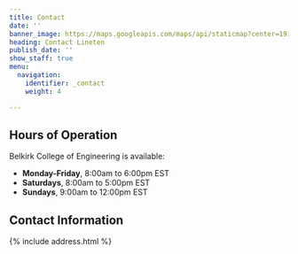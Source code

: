 ```yaml
---
title: Contact
date: ''
banner_image: https://maps.googleapis.com/maps/api/staticmap?center=191+Wood+Lane+White+City+London+W12&size=1200x800
heading: Contact Lineten
publish_date: ''
show_staff: true
menu:
  navigation:
    identifier: _contact
    weight: 4

---
```

## Hours of Operation
Belkirk College of Engineering is available:

- **Monday-Friday**, 8:00am to 6:00pm EST
- **Saturdays**, 8:00am to 5:00pm EST
- **Sundays**, 9:00am to 12:00pm EST

## Contact Information
{% include address.html %}